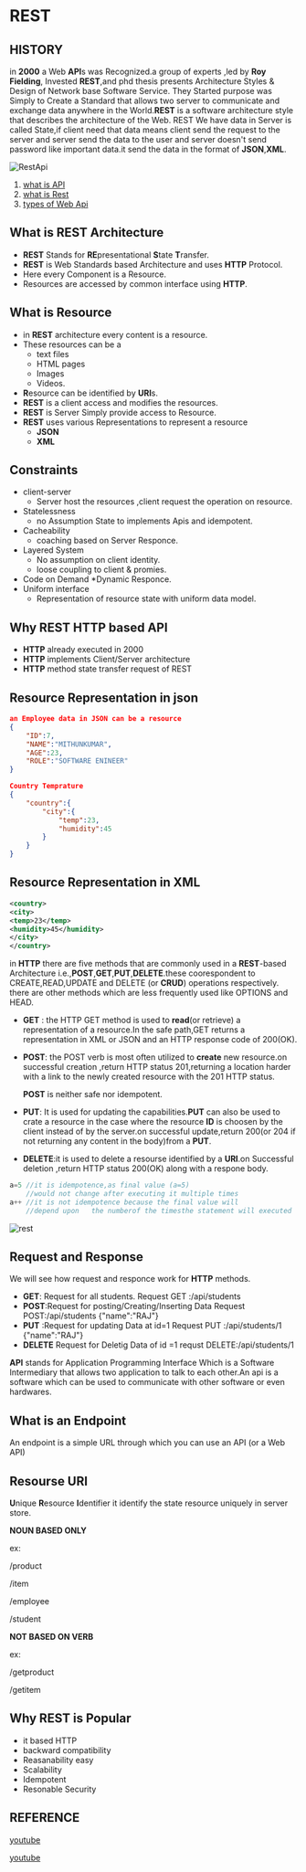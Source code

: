 # REST

## HISTORY
 in **2000** a Web **API**s was Recognized.a group of experts ,led by **Roy Fielding**, Invested **REST**,and phd thesis presents Architecture Styles & Design of Network base Software Service.
 They Started purpose was Simply to Create a Standard that allows two server to communicate and exchange data anywhere in the World.**REST** is a software architecture style that describes the architecture of the Web. REST We have data in Server is called State,if client need that data means client send the request to the server and server send the data to the user and server doesn't send password like important data.it send the data in the format of **JSON**,**XML**.

![RestApi](https://www.mindinventory.com/blog/wp-content/uploads/2022/10/rest-api-model-1.png)


1. [what is API](https://g.co/kgs/3gmHEP)  
1. [what is Rest](https://g.co/kgs/tixZRC)
1. [types of Web Api](https://www.techtarget.com/searchapparchitecture/tip/What-are-the-types-of-APIs-and-their-differences)



## What is REST Architecture

* **REST** Stands for **RE**presentational **S**tate **T**ransfer.
* **REST** is Web Standards based Architecture and uses **HTTP** Protocol.
* Here every Component is a Resource.
* Resources are accessed by common interface using **HTTP**.

## What is Resource

*  in **REST** architecture every content is a resource.
* These resources can be a 
    * text files
    * HTML pages
    * Images
    * Videos.
* **R**esource can be identified by **URI**s.
* **REST** is a client access and modifies the resources.
* **REST** is Server Simply provide access to Resource.
* **REST** uses various Representations to represent a resource 
    * **JSON**
    * **XML**

## Constraints
* client-server
    * Server host the resources ,client request the operation on resource.
* Statelessness
    * no Assumption State to implements Apis and idempotent.
* Cacheability
    * coaching based on Server Responce.
* Layered System
    * No assumption on client identity.
    * loose coupling to client & promies.
* Code on Demand
    *Dynamic Responce.
* Uniform interface
    * Representation of resource state with uniform data model.

## Why REST HTTP based API
* **HTTP** already executed in 2000
* **HTTP** implements Client/Server architecture
* **HTTP** method state transfer request of REST 

## Resource Representation in json

```json
an Employee data in JSON can be a resource
{
    "ID":7,
    "NAME":"MITHUNKUMAR",
    "AGE":23,
    "ROLE":"SOFTWARE ENINEER"
}

```

```json
Country Temprature 
{
    "country":{
        "city":{
            "temp":23,
            "humidity":45
        }
    }
}

```

## Resource Representation in XML
```xml
<country>
<city>
<temp>23</temp>
<humidity>45</humidity>
</city>
</country>

```

in **HTTP** there are five methods that are commonly used in a **REST**-based Architecture i.e.,**POST**,**GET**,**PUT**,**DELETE**.these coorespondent to CREATE,READ,UPDATE and DELETE (or **CRUD**)   operations respectively. there are other methods which are less frequently used like OPTIONS and HEAD.
* **GET** : the HTTP GET method is used to **read**(or retrieve) a representation of a resource.In the safe path,GET returns a representation in XML or JSON and an HTTP response code of 200(OK).

* **POST**: the POST verb is most often utilized to **create** new resource.on successful creation ,return HTTP status 201,returning  a location harder with a link to the newly created resource with the 201 HTTP status.
   
    **POST** is neither safe nor idempotent.
* **PUT**: It is used for updating the capabilities.**PUT** can also be used to crate a resource in the case where the resource **ID** is choosen by the client instead of by the server.on  successful update,return 200(or 204 if not returning any content in the body)from a **PUT**.

* **DELETE**:it is used to delete a resourse identified by a **URI**.on Successful deletion ,return HTTP status 200(OK) along with a respone body.

```java
a=5 //it is idempotence,as final value (a=5)
    //would not change after executing it multiple times 
a++ //it is not idempotence because the final value will 
    //depend upon   the numberof the timesthe statement will executed

```

![rest](https://encrypted-tbn0.gstatic.com/images?q=tbn:ANd9GcQ_LEvQzaWnXSWs7Z-BLcpYIAyLViGQxtq51oa13DapeWPalp7evhpn4gbOD6EVwvJGRRQ&usqp=CAU)



## Request and Response
We will see how request and responce work for **HTTP** methods.
* **GET**: Request for all students.
      Request
  GET :/api/students
* **POST**:Request for posting/Creating/Inserting Data
      Request
  POST:/api/students
  {"name":"RAJ"}
* **PUT** :Request for updating Data at id=1
    Request
  PUT :/api/students/1
  {"name":"RAJ"}     
* **DELETE** Request for Deletig Data of id =1
    requst
   DELETE:/api/students/1


**API** stands for Application  Programming Interface Which is a Software Intermediary that allows two application to talk to each other.An api is a software which can be used to communicate with other software or even hardwares.

## What is an Endpoint
An endpoint is a simple URL through which you can use an API (or a Web API)

## Resourse URI
  **U**nique **R**esource **I**dentifier
  it identify the state resource uniquely in server store.

  **NOUN BASED ONLY**

  ex:

  /product

  /item

  /employee

  /student

 **NOT BASED ON VERB**

  ex:
  
  /getproduct

  /getitem

  ## Why REST is Popular

  * it based HTTP
  * backward compatibility
  * Reasanability easy
  * Scalability 
  * Idempotent
  * Resonable Security

## REFERENCE
[youtube ](https://youtu.be/Xh4EvFEFZXc "explain in tamil")

[youtube](https://youtu.be/qVTAB8Z2VmA "english")

